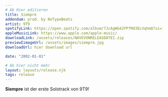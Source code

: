 ```yaml
---
# Ab Hier editieren
title: Siempre 
addendum: prod. by NoTypeBeats
artist: 9T9 
spotifyLink: https://open.spotify.com/album/7JcAgWG42FPfMd3ELVqhmQ?si=1w0TjHRLRPmKENBhQymIPQ
appleMusicLink: https://www.apple.com/apple-music/
downloadLink: /assets/releases/NAVEVONRELEASDATEI.zip
previewIimageUrl: /assets/images/siempre.jpg
downloadUrl: hier download url

date: "2002-01-01"

# Ab hier nicht mehr
layout: layouts/release.njk
tags: release
---
```


**Siempre** ist der erste Solotrack von 9T9! 
